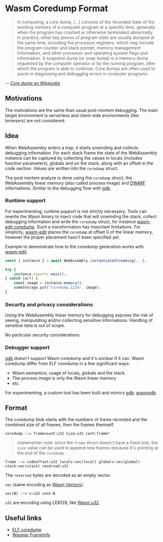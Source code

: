 # Wasm Coredump Format

> In computing, a core dump, [...] consists of the recorded state of the working memory of a computer program at a specific time, generally when the program has crashed or otherwise terminated abnormally. In practice, other key pieces of program state are usually dumped at the same time, including the processor registers, which may include the program counter and stack pointer, memory management information, and other processor and operating system flags and information. A snapshot dump (or snap dump) is a memory dump requested by the computer operator or by the running program, after which the program is able to continue. Core dumps are often used to assist in diagnosing and debugging errors in computer programs.

-- <cite>[Core dump on Wikipedia]</cite>

## Motivations

The motivations are the same than usual post-mortem debugging. The main target environment is serverless and client-side environments (like browsers) are not considered.

## Idea

When WebAssembly enters a trap, it starts unwinding and collects debugging information. For each stack frame the state of the WebAssembly instance can be captured by collecting the values in locals (includes function parameters), globals and on the stack, along with an offset in the code section. Values are written into the `coredump` struct.

The post mortem analyze is done using the `coredump` struct, the WebAssembly linear memory (also called process image) and [DWARF] informations. Similar to the debugging flow with [gdb].

### Runtime support

For experimenting, runtime support is not strictly necessary. Tools can rewrite the Wasm binary to inject code that will unwinding the stack, collect debugging information and write the `coredump` struct, for instance [wasm-edit coredump]. Such a transformation has important limitations. For simplicty, [wasm-edit] places the `coredump` at offset 0 of the linear memory, however the proper placement hasn't been specified yet.

Example to demonstrate how to the coredump generation works with [wasm-edit]:
```js
const { instance } = await WebAssembly.instantiateStreaming(...);

try {
    instance.exports.main();
} catch (err) {
    const image = instance.memory();
    someStorage.put("coredump.1234", image);
}
```

### Security and privacy considerations

Using the WebAssembly linear memory for debugging exposes the risk of seeing, manipulating and/or collecting sensitive informations.
Handling of sensitive data is out of scope.

No particular security considerations.

### Debugger support

[gdb] doesn't support Wasm coredump and it's unclear if it can.
Wasm coredump differ from ELF coredump in a few significant ways:
- Wasm semantics; usage of locals, globals and the stack.
- The process image is only the Wasm linear memory
- etc.

For experimenting, a custom tool has been built and mimics [gdb]: [wasmgdb].

## Format

The coredump blob starts with the numbers of frame recorded and the combined size of all frames, then the frames themself.

```
coredump ::= framecount:u32 size:u32 cont:frame*
```

> implementer note: since the `frame` struct doesn't have a fixed size, the `size` value can be used to append new frames because it's pointing at the end of the `coredump`.

```
frame ::= codeoffset:u32 locals:vec(local) globals:vec(global) stack:vec(stack) reserved:u32
```

The `reserved` bytes are decoded as an empty vector.

`vec` (same encoding as [Wasm Vectors]):
```
vec(B) ::= n:u32 cont:B
```

`u32` are encoding using LEB128, like [Wasm u32].

## Useful links

- [ELF coredump]
- [Wasmer FrameInfo]

[Wasm Vectors]: https://webassembly.github.io/spec/core/binary/conventions.html#binary-vec
[ELF coredump]: https://www.gabriel.urdhr.fr/2015/05/29/core-file/
[Core dump on Wikipedia]: https://en.wikipedia.org/wiki/Core_dump
[gdb]: https://linux.die.net/man/1/gdb
[wasm-edit coredump]: https://github.com/xtuc/wasm-edit/blob/main/src/coredump.rs
[wasm-edit]: https://github.com/xtuc/wasm-edit
[wasmgdb]: https://github.com/xtuc/wasmgdb
[DWARF]: https://yurydelendik.github.io/webassembly-dwarf
[Wasmer FrameInfo]: https://docs.rs/wasmer/latest/wasmer/struct.FrameInfo.html
[Wasm u32]: https://webassembly.github.io/spec/core/binary/values.html#binary-int
